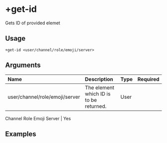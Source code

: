 # +get-id
Gets ID of provided elemet

## Usage
```
+get-id <user/channel/role/emoji/server>
```

## Arguments
Name | Description | Type | Required
:-- | :-- | :-- | :--
user/channel/role/emoji/server | The element which ID is to be returned. | User
 Channel
 Role
 Emoji
 Server | Yes

## Examples
